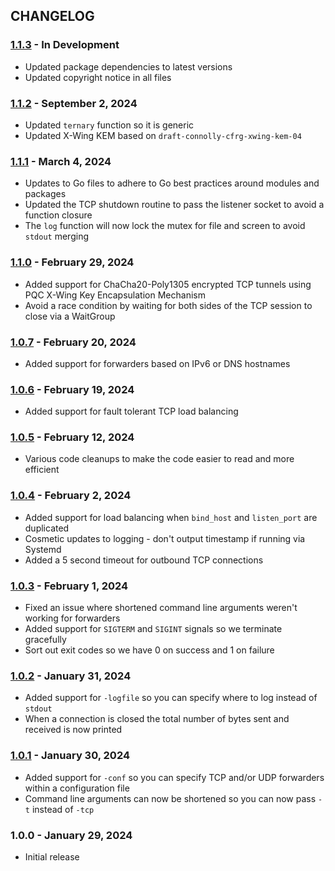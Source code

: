 ## CHANGELOG

### [1.1.3] - In Development
- Updated package dependencies to latest versions
- Updated copyright notice in all files

### [1.1.2] - September 2, 2024
- Updated `ternary` function so it is generic
- Updated X-Wing KEM based on `draft-connolly-cfrg-xwing-kem-04`

### [1.1.1] - March 4, 2024
- Updates to Go files to adhere to Go best practices around modules and packages
- Updated the TCP shutdown routine to pass the listener socket to avoid a function closure
- The `log` function will now lock the mutex for file and screen to avoid `stdout` merging

### [1.1.0] - February 29, 2024
- Added support for ChaCha20-Poly1305 encrypted TCP tunnels using PQC X-Wing Key Encapsulation Mechanism
- Avoid a race condition by waiting for both sides of the TCP session to close via a WaitGroup

### [1.0.7] - February 20, 2024
- Added support for forwarders based on IPv6 or DNS hostnames

### [1.0.6] - February 19, 2024
- Added support for fault tolerant TCP load balancing

### [1.0.5] - February 12, 2024
- Various code cleanups to make the code easier to read and more efficient

### [1.0.4] - February 2, 2024
- Added support for load balancing when `bind_host` and `listen_port` are duplicated
- Cosmetic updates to logging - don't output timestamp if running via Systemd
- Added a 5 second timeout for outbound TCP connections

### [1.0.3] - February 1, 2024
- Fixed an issue where shortened command line arguments weren't working for forwarders
- Added support for `SIGTERM` and `SIGINT` signals so we terminate gracefully
- Sort out exit codes so we have 0 on success and 1 on failure

### [1.0.2] - January 31, 2024
- Added support for `-logfile` so you can specify where to log instead of `stdout`
- When a connection is closed the total number of bytes sent and received is now printed

### [1.0.1] - January 30, 2024
- Added support for `-conf` so you can specify TCP and/or UDP forwarders within a configuration file
- Command line arguments can now be shortened so you can now pass `-t` instead of `-tcp` 

### 1.0.0 - January 29, 2024
- Initial release


[1.1.3]: https://github.com/cmason3/portfwd/compare/v1.1.2...v1.1.3
[1.1.2]: https://github.com/cmason3/portfwd/compare/v1.1.1...v1.1.2
[1.1.1]: https://github.com/cmason3/portfwd/compare/v1.1.0...v1.1.1
[1.1.0]: https://github.com/cmason3/portfwd/compare/v1.0.7...v1.1.0
[1.0.7]: https://github.com/cmason3/portfwd/compare/v1.0.6...v1.0.7
[1.0.6]: https://github.com/cmason3/portfwd/compare/v1.0.5...v1.0.6
[1.0.5]: https://github.com/cmason3/portfwd/compare/v1.0.4...v1.0.5
[1.0.4]: https://github.com/cmason3/portfwd/compare/v1.0.3...v1.0.4
[1.0.3]: https://github.com/cmason3/portfwd/compare/v1.0.2...v1.0.3
[1.0.2]: https://github.com/cmason3/portfwd/compare/v1.0.1...v1.0.2
[1.0.1]: https://github.com/cmason3/portfwd/compare/v1.0.0...v1.0.1
